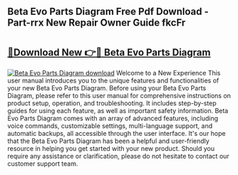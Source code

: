 ## Beta Evo Parts Diagram Free Pdf Download - Part-rrx New Repair Owner Guide fkcFr

# <h2><a href="http://dfrodm1.blite.top/?on=Beta+Evo+Parts+Diagram">🔗Download New 👉🔴 Beta Evo Parts Diagram</a></h2>

[![Beta Evo Parts Diagram download](https://i.imgur.com/lujVjoI.png)](http://dfrodm1.blite.top/?on=Beta+Evo+Parts+Diagram)
Welcome to a New Experience This user manual introduces you to the unique features and functionalities of your new Beta Evo Parts Diagram. Before using your Beta Evo Parts Diagram, please refer to this user manual for comprehensive instructions on product setup, operation, and troubleshooting. It includes step-by-step guides for using each feature, as well as important safety information. Beta Evo Parts Diagram comes with an array of advanced features, including voice commands, customizable settings, multi-language support, and automatic backups, all accessible through the user interface. It's our hope that the Beta Evo Parts Diagram has been a helpful and user-friendly resource in helping you get started with your new product. Should you require any assistance or clarification, please do not hesitate to contact our customer support team.
